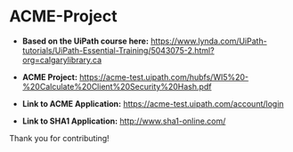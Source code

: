 # ACME-Project

* __Based on the UiPath course here:__ https://www.lynda.com/UiPath-tutorials/UiPath-Essential-Training/5043075-2.html?org=calgarylibrary.ca

* __ACME Project:__ https://acme-test.uipath.com/hubfs/WI5%20-%20Calculate%20Client%20Security%20Hash.pdf

* __Link to ACME Application:__ https://acme-test.uipath.com/account/login

* __Link to SHA1 Application:__ http://www.sha1-online.com/

Thank you for contributing!
